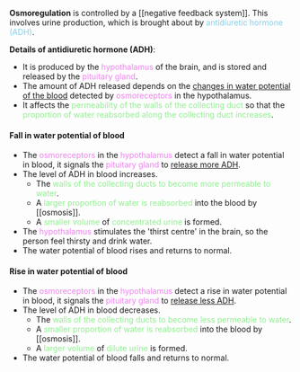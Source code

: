**Osmoregulation** is controlled by a [[negative feedback system]]. This involves urine production, which is brought about by <span style="color: skyblue">antidiuretic hormone (ADH)</span>.

**Details of antidiuretic hormone (ADH)**:
- It is produced by the <span style="color: violet">hypothalamus</span> of the brain, and is stored and released by the <span style="color: violet">pituitary gland</span>.
- The amount of ADH released depends on the <u>changes in water potential of the blood</u> detected by <span style="color: violet">osmoreceptors</span> in the hypothalamus.
- It affects the <span style="color: lightgreen">permeability of the walls of the collecting duct</span> so that the <span style="color: lightgreen">proportion of water reabsorbed along the collecting duct increases</span>.

#### Fall in water potential of blood
- The <span style="color: violet">osmoreceptors</span> in the <span style="color: violet">hypothalamus</span> detect a fall in water potential in blood, it signals the <span style="color: violet">pituitary gland</span> to <u>release more ADH</u>.
- The level of ADH in blood increases.
	- The <span style="color: lightgreen">walls of the collecting ducts to become more permeable to water</span>.
	- A <span style="color: lightgreen">larger proportion of water is reabsorbed</span> into the blood by [[osmosis]].
	- A <span style="color: lightgreen">smaller volume</span> of <span style="color: lightgreen">concentrated urine</span> is formed.
- The <span style="color: violet">hypothalamus</span> stimulates the 'thirst centre' in the brain, so the person feel thirsty and drink water.
- The water potential of blood rises and returns to normal.

#### Rise in water potential of blood
- The <span style="color: violet">osmoreceptors</span> in the <span style="color: violet">hypothalamus</span> detect a rise in water potential in blood, it signals the <span style="color: violet">pituitary gland</span> to <u>release less ADH</u>.
- The level of ADH in blood decreases.
	- The <span style="color: lightgreen">walls of the collecting ducts to become less permeable to water</span>.
	- A <span style="color: lightgreen">smaller proportion of water is reabsorbed</span> into the blood by [[osmosis]].
	- A <span style="color: lightgreen">larger volume</span> of <span style="color: lightgreen">dilute urine</span> is formed.
- The water potential of blood falls and returns to normal.
